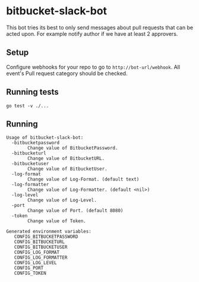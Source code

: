 # bitbucket-slack-bot

This bot tries its best to only send messages about pull requests that can be acted upon.
For example notify author if we have at least 2 approvers.

## Setup

Configure webhooks for your repo to go to `http://bot-url/webhook`. All event's Pull request category should be checked.

## Running tests

`go test -v ./...`

## Running

```
Usage of bitbucket-slack-bot:
  -bitbucketpassword
    	Change value of BitbucketPassword.
  -bitbucketurl
    	Change value of BitbucketURL.
  -bitbucketuser
    	Change value of BitbucketUser.
  -log-format
    	Change value of Log-Format. (default text)
  -log-formatter
    	Change value of Log-Formatter. (default <nil>)
  -log-level
    	Change value of Log-Level.
  -port
    	Change value of Port. (default 8080)
  -token
    	Change value of Token.

Generated environment variables:
   CONFIG_BITBUCKETPASSWORD
   CONFIG_BITBUCKETURL
   CONFIG_BITBUCKETUSER
   CONFIG_LOG_FORMAT
   CONFIG_LOG_FORMATTER
   CONFIG_LOG_LEVEL
   CONFIG_PORT
   CONFIG_TOKEN

```
